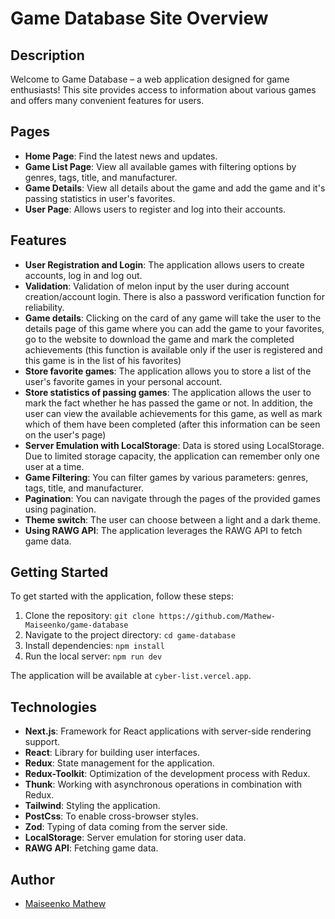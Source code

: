# Game Database Site Overview

## Description

Welcome to Game Database – a web application designed for game enthusiasts! This site provides access to information about various games and offers many convenient features for users.

## Pages

- **Home Page**: Find the latest news and updates.
- **Game List Page**: View all available games with filtering options by genres, tags, title, and manufacturer.
- **Game Details**: View all details about the game and add the game and it's passing statistics in user's favorites.
- **User Page**: Allows users to register and log into their accounts.

## Features

- **User Registration and Login**: The application allows users to create accounts, log in and log out.
- **Validation**: Validation of melon input by the user during account creation/account login. There is also a password verification function for reliability.
- **Game details**: Clicking on the card of any game will take the user to the details page of this game where you can add the game to your favorites, go to the website to download the game and mark the completed achievements (this function is available only if the user is registered and this game is in the list of his favorites)
- **Store favorite games**: The application allows you to store a list of the user's favorite games in your personal account.
- **Store statistics of passing games**: The application allows the user to mark the fact whether he has passed the game or not. In addition, the user can view the available achievements for this game, as well as mark which of them have been completed (after this information can be seen on the user's page)
- **Server Emulation with LocalStorage**: Data is stored using LocalStorage. Due to limited storage capacity, the application can remember only one user at a time.
- **Game Filtering**: You can filter games by various parameters: genres, tags, title, and manufacturer.
- **Pagination**: You can navigate through the pages of the provided games using pagination.
- **Theme switch**: The user can choose between a light and a dark theme.
- **Using RAWG API**: The application leverages the RAWG API to fetch game data.

## Getting Started

To get started with the application, follow these steps:

1. Clone the repository: `git clone https://github.com/Mathew-Maiseenko/game-database`
2. Navigate to the project directory: `cd game-database`
3. Install dependencies: `npm install`
4. Run the local server: `npm run dev`

The application will be available at `cyber-list.vercel.app`.

## Technologies

- **Next.js**: Framework for React applications with server-side rendering support.
- **React**: Library for building user interfaces.
- **Redux**: State management for the application.
- **Redux-Toolkit**: Optimization of the development process with Redux.
- **Thunk**:
  Working with asynchronous operations in combination with Redux.
- **Tailwind**: Styling the application.
- **PostCss**: To enable cross-browser styles.
- **Zod**: Typing of data coming from the server side.
- **LocalStorage**: Server emulation for storing user data.
- **RAWG API**: Fetching game data.

## Author

- [Maiseenko Mathew](https://github.com/Mathew-Maiseenko)
